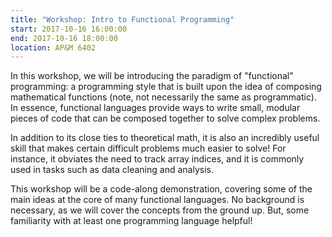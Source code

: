 ```yaml
---
title: "Workshop: Intro to Functional Programming"
start: 2017-10-16 16:00:00
end: 2017-10-16 18:00:00
location: AP&M 6402
---
```


In this workshop, we will be introducing the paradigm of "functional" programming: 
a programming style that is built upon the idea of composing mathematical functions 
(note, not necessarily the same as programmatic). In essence, functional languages 
provide ways to write small, modular pieces of code that can be composed together 
to solve complex problems.

In addition to its close ties to theoretical math, it is also an incredibly useful 
skill that makes certain difficult problems much easier to solve! For instance, it 
obviates the need to track array indices, and it is commonly used in tasks such 
as data cleaning and analysis.

This workshop will be a code-along demonstration, covering some of the main ideas 
at the core of many functional languages. No background is necessary, as we will 
cover the concepts from the ground up. But, some familiarity with at least one 
programming language helpful!
